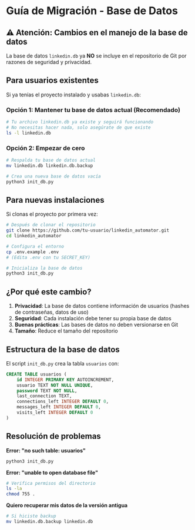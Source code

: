 # Guía de Migración - Base de Datos

## ⚠️ Atención: Cambios en el manejo de la base de datos

La base de datos `linkedin.db` ya **NO** se incluye en el repositorio de Git por razones de seguridad y privacidad.

## Para usuarios existentes

Si ya tenías el proyecto instalado y usabas `linkedin.db`:

### Opción 1: Mantener tu base de datos actual (Recomendado)
```bash
# Tu archivo linkedin.db ya existe y seguirá funcionando
# No necesitas hacer nada, solo asegúrate de que existe
ls -l linkedin.db
```

### Opción 2: Empezar de cero
```bash
# Respalda tu base de datos actual
mv linkedin.db linkedin.db.backup

# Crea una nueva base de datos vacía
python3 init_db.py
```

## Para nuevas instalaciones

Si clonas el proyecto por primera vez:

```bash
# Después de clonar el repositorio
git clone https://github.com/tu-usuario/linkedin_automator.git
cd linkedin_automator

# Configura el entorno
cp .env.example .env
# (Edita .env con tu SECRET_KEY)

# Inicializa la base de datos
python3 init_db.py
```

## ¿Por qué este cambio?

1. **Privacidad**: La base de datos contiene información de usuarios (hashes de contraseñas, datos de uso)
2. **Seguridad**: Cada instalación debe tener su propia base de datos
3. **Buenas prácticas**: Las bases de datos no deben versionarse en Git
4. **Tamaño**: Reduce el tamaño del repositorio

## Estructura de la base de datos

El script `init_db.py` crea la tabla `usuarios` con:

```sql
CREATE TABLE usuarios (
    id INTEGER PRIMARY KEY AUTOINCREMENT,
    usuario TEXT NOT NULL UNIQUE,
    password TEXT NOT NULL,
    last_connection TEXT,
    connections_left INTEGER DEFAULT 0,
    messages_left INTEGER DEFAULT 0,
    visits_left INTEGER DEFAULT 0
)
```

## Resolución de problemas

**Error: "no such table: usuarios"**
```bash
python3 init_db.py
```

**Error: "unable to open database file"**
```bash
# Verifica permisos del directorio
ls -la
chmod 755 .
```

**Quiero recuperar mis datos de la versión antigua**
```bash
# Si hiciste backup
mv linkedin.db.backup linkedin.db
```
